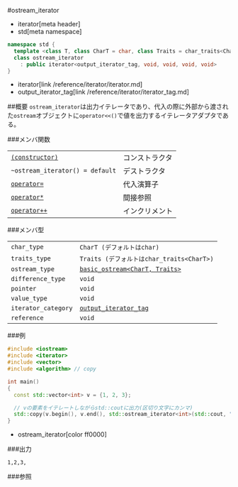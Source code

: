 #ostream_iterator
* iterator[meta header]
* std[meta namespace]

```cpp
namespace std {
  template <class T, class CharT = char, class Traits = char_traits<CharT> >
  class ostream_iterator
    : public iterator<output_iterator_tag, void, void, void, void>
}
```
* iterator[link /reference/iterator/iterator.md]
* output_iterator_tag[link /reference/iterator/iterator_tag.md]

##概要
`ostream_iterator`は出力イテレータであり、代入の際に外部から渡された`ostream`オブジェクトに`operator<<()`で値を出力するイテレータアダプタである。


###メンバ関数

| | |
|--------------------------------------------------------------------------------------------------------------------------------------|-----------------------|
| [`(constructor)`](./ostream_iterator/op_constructor.md) | コンストラクタ |
| `~ostream_iterator() = default` | デストラクタ |
| [`operator=`](./ostream_iterator/op_assign.md) | 代入演算子 |
| [`operator*`](./ostream_iterator/op_deref.md) | 間接参照 |
| [`operator++`](./ostream_iterator/op_increment.md) | インクリメント |


###メンバ型

| | |
|--------------------------------|-----------------------------------------------------------------------------------------------------------------------|
| `char_type` | `CharT (デフォルトはchar)` |
| `traits_type` | `Traits (デフォルトはchar_traits<CharT>)` |
| `ostream_type` | [`basic_ostream<CharT, Traits>`](../ostream/basic_ostream.md) |
| `difference_type` | `void` |
| `pointer` | `void` |
| `value_type` | `void` |
| `iterator_category` | [`output_iterator_tag`](/reference/iterator/iterator_tag.md) |
| `reference` | `void` |


###例
```cpp
#include <iostream>
#include <iterator>
#include <vector>
#include <algorithm> // copy

int main()
{
  const std::vector<int> v = {1, 2, 3};

  // vの要素をイテレートしながらstd::coutに出力(区切り文字にカンマ)
  std::copy(v.begin(), v.end(), std::ostream_iterator<int>(std::cout, ","));
}
```
* ostream_iterator[color ff0000]

###出力
```
1,2,3,
```

###参照

